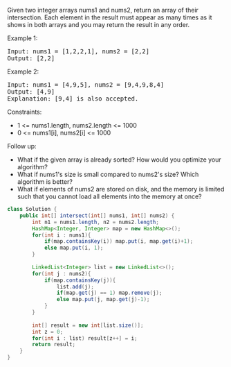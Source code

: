 Given two integer arrays nums1 and nums2, return an array of their intersection. Each element in the result must appear as many times as it shows in both arrays and you may return the result in any order.



Example 1:
<pre>
Input: nums1 = [1,2,2,1], nums2 = [2,2]
Output: [2,2]</pre>
Example 2:
<pre>
Input: nums1 = [4,9,5], nums2 = [9,4,9,8,4]
Output: [4,9]
Explanation: [9,4] is also accepted.
</pre>

Constraints:
- 1 <= nums1.length, nums2.length <= 1000
- 0 <= nums1[i], nums2[i] <= 1000


Follow up:
- What if the given array is already sorted? How would you optimize your algorithm?
- What if nums1's size is small compared to nums2's size? Which algorithm is better?
- What if elements of nums2 are stored on disk, and the memory is limited such that you cannot load all elements into the memory at once?

```java
class Solution {
    public int[] intersect(int[] nums1, int[] nums2) {
        int n1 = nums1.length, n2 = nums2.length;
        HashMap<Integer, Integer> map = new HashMap<>();
        for(int i : nums1){
            if(map.containsKey(i)) map.put(i, map.get(i)+1);
            else map.put(i, 1);
        }
        
        LinkedList<Integer> list = new LinkedList<>();
        for(int j : nums2){
            if(map.containsKey(j)){
                list.add(j);
                if(map.get(j) == 1) map.remove(j);
                else map.put(j, map.get(j)-1);
            }
        }
        
        int[] result = new int[list.size()];
        int z = 0;
        for(int i : list) result[z++] = i;
        return result;
    }
}
```